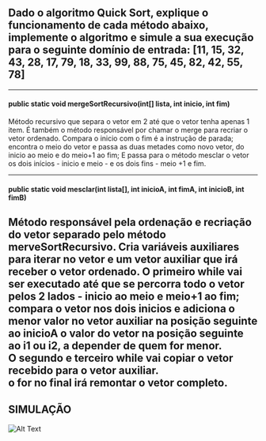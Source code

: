 ## Dado o algoritmo Quick Sort, explique o funcionamento de cada método abaixo, implemente o algoritmo e simule a sua execução para o seguinte domínio de entrada: [11, 15, 32, 43, 28, 17, 79, 18, 33, 99, 88, 75, 45, 82, 42, 55, 78]
---
#### public static void mergeSortRecursivo(int[] lista, int inicio, int fim)  
Método recursivo que separa o vetor em 2 até que o vetor tenha apenas 1 item.
É também o método responsável por chamar o merge para recriar o vetor ordenado.
Compara o inicio com o fim é a instrução de parada;
encontra o meio do vetor e passa as duas metades como novo vetor, do inicio ao meio e do meio+1 ao fim;
E passa para o método mesclar o vetor os dois inícios - inicio e meio - e os dois fins - meio +1 e fim.

---
#### public static void mesclar(int lista[], int inicioA, int fimA, int inicioB, int fimB)
Método responsável pela ordenação e recriação do vetor separado pelo método merveSortRecursivo.
Cria variáveis auxiliares para iterar no vetor e um vetor auxiliar que irá receber o vetor ordenado.
O primeiro while vai ser executado até que se percorra todo o vetor pelos 2 lados - inicio ao meio e meio+1 ao fim;   
compara o vetor nos dois inicios e adiciona o menor valor no vetor auxiliar na posição seguinte ao inicioA o valor do vetor na posição seguinte ao i1 ou i2, a depender de quem for menor.   
O segundo e terceiro while vai copiar o vetor recebido para o vetor auxiliar.   
o for no final irá remontar o vetor completo.
---

## SIMULAÇÃO

![Alt Text](mergesort.GIF)
